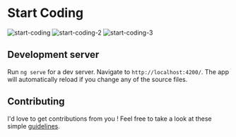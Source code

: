 # Start Coding

![start-coding](https://user-images.githubusercontent.com/15229355/32149264-87a5464c-bcf9-11e7-970e-fee5cacb61bc.png)
![start-coding-2](https://user-images.githubusercontent.com/15229355/32149299-cad8e8ce-bcf9-11e7-8d15-105c4a7aa8a4.png)
![start-coding-3](https://user-images.githubusercontent.com/15229355/32149263-86cbc76e-bcf9-11e7-8c02-583be4875e18.png)

## Development server

Run `ng serve` for a dev server. Navigate to `http://localhost:4200/`. The app will automatically reload if you change any of the source files.

## Contributing

I'd love to get contributions from you ! Feel free to take a look at these simple [guidelines](https://github.com/christopherkade/start-coding/blob/master/CONTRIBUTING.md).
